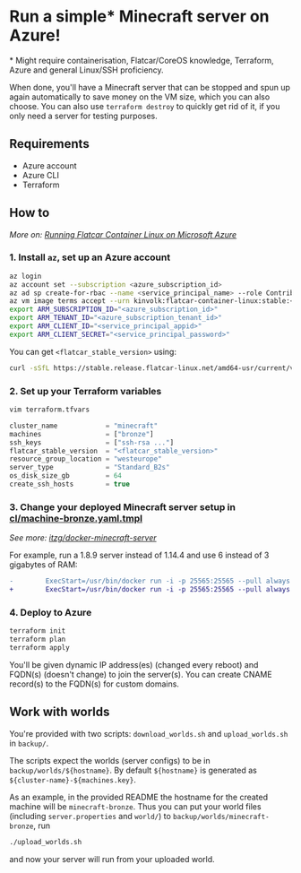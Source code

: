 # Run a simple* Minecraft server on Azure!

\* Might require containerisation, Flatcar/CoreOS knowledge, Terraform, Azure and general Linux/SSH proficiency.

When done, you'll have a Minecraft server that can be stopped and spun up again automatically to save money on the VM size, which you can also choose. You can also use `terraform destroy` to quickly get rid of it, if you only need a server for testing purposes.

## Requirements

- Azure account
- Azure CLI
- Terraform

## How to

*More on: [Running Flatcar Container Linux on Microsoft Azure
](https://www.flatcar.org/docs/latest/installing/cloud/azure/)*

### 1. Install `az`, set up an Azure account

```bash
az login
az account set --subscription <azure_subscription_id>
az ad sp create-for-rbac --name <service_principal_name> --role Contributor
az vm image terms accept --urn kinvolk:flatcar-container-linux:stable:<flatcar_stable_version>
export ARM_SUBSCRIPTION_ID="<azure_subscription_id>"
export ARM_TENANT_ID="<azure_subscription_tenant_id>"
export ARM_CLIENT_ID="<service_principal_appid>"
export ARM_CLIENT_SECRET="<service_principal_password>"
```

You can get `<flatcar_stable_version>` using:

```bash
curl -sSfL https://stable.release.flatcar-linux.net/amd64-usr/current/version.txt | grep -m 1 FLATCAR_VERSION_ID= | cut -d = -f 2
```

### 2. Set up your Terraform variables

```bash
vim terraform.tfvars
```

```js
cluster_name            = "minecraft"
machines                = ["bronze"]
ssh_keys                = ["ssh-rsa ..."]
flatcar_stable_version  = "<flatcar_stable_version>"
resource_group_location = "westeurope"
server_type             = "Standard_B2s"
os_disk_size_gb         = 64
create_ssh_hosts        = true
```

### 3. Change your deployed Minecraft server setup in [cl/machine-bronze.yaml.tmpl](cl/machine-bronze.yaml.tmpl)

*See more: [itzg/docker-minecraft-server](https://github.com/itzg/docker-minecraft-server/blob/master/README.md)*

For example, run a 1.8.9 server instead of 1.14.4 and use 6 instead of 3 gigabytes of RAM:

```diff
-        ExecStart=/usr/bin/docker run -i -p 25565:25565 --pull always -e EULA=TRUE -e VERSION=1.14.4 -e MEMORY=3G -v /home/core/minecraft-data:/data --name mc itzg/minecraft-server
+        ExecStart=/usr/bin/docker run -i -p 25565:25565 --pull always -e EULA=TRUE -e VERSION=1.8.9 -e MEMORY=6G -v /home/core/minecraft-data:/data --name mc itzg/minecraft-server
```

### 4. Deploy to Azure

```bash
terraform init
terraform plan
terraform apply
```

You'll be given dynamic IP address(es) (changed every reboot) and FQDN(s) (doesn't change) to join the server(s). You can create CNAME record(s) to the FQDN(s) for custom domains.

## Work with worlds

You're provided with two scripts: `download_worlds.sh` and `upload_worlds.sh` in `backup/`.

The scripts expect the worlds (server configs) to be in `backup/worlds/${hostname}`. By default `${hostname}` is generated as `${cluster-name}-${machines.key}`.

As an example, in the provided README the hostname for the created machine will be `minecraft-bronze`. Thus you can put your world files (including `server.properties` and `world/`) to `backup/worlds/minecraft-bronze`, run

```bash
./upload_worlds.sh
```

and now your server will run from your uploaded world.